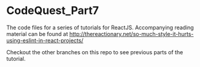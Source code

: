 # CodeQuest_Part7
The code files for a series of tutorials for ReactJS. Accompanying reading material can be found at  http://thereactionary.net/so-much-style-it-hurts-using-eslint-in-react-projects/

Checkout the other branches on this repo to see previous parts of the tutorial.
